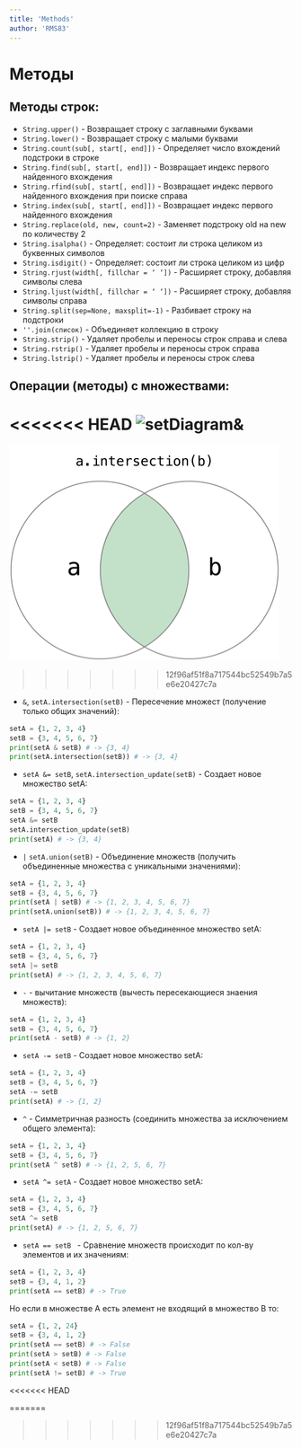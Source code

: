 ```yaml
---
title: 'Methods'
author: 'RMS83'
---
```


# Методы

## Методы строк:
* `String.upper()` - Возвращает строку с заглавными буквами
* `String.lower()` - Возвращает строку с малыми буквами
* `String.count(sub[, start[, end]])` - Определяет число вхождений подстроки в строке
* `String.find(sub[, start[, end]])` - Возвращает индекс первого найденного вхождения
* `String.rfind(sub[, start[, end]])` - Возвращает индекс первого найденного вхождения при поиске справа
* `String.index(sub[, start[, end]])` - Возвращает индекс первого найденного вхождения
* `String.replace(old, new, count=2)` - Заменяет подстроку old на new по количеству 2
* `String.isalpha()` - Определяет: состоит ли строка целиком из буквенных символов
* `String.isdigit()` - Определяет: состоит ли строка целиком из цифр
* `String.rjust(width[, fillchar = ‘ ‘])` - Расширяет строку, добавляя символы слева
* `String.ljust(width[, fillchar = ‘ ‘])` - Расширяет строку, добавляя символы справа
* `String.split(sep=None, maxsplit=-1)` - Разбивает строку на подстроки
* `''.join(список)` - Объединяет коллекцию в строку
* `String.strip()` - Удаляет пробелы и переносы строк справа и слева
* `String.rstrip()` - Удаляет пробелы и переносы строк справа
* `String.lstrip()` - Удаляет пробелы и переносы строк слева

## Операции (методы) с множествами:
<<<<<<< HEAD
![setDiagram&](/img/setDiagram&)
=======
![setDiagram&](/img/setDiagram&.png)
>>>>>>> 12f96af51f8a717544bc52549b7a5e6e20427c7a
* ` & `, `setA.intersection(setB)` - Пересечение множест (получение только общих значений):
```Python
setA = {1, 2, 3, 4}
setB = {3, 4, 5, 6, 7}
print(setA & setB) # -> {3, 4}
print(setA.intersection(setB)) # -> {3, 4}
```
* `setA &= setB`, `setA.intersection_update(setB)` - Cоздает новое множество setA:
```Python
setA = {1, 2, 3, 4}
setB = {3, 4, 5, 6, 7}
setA &= setB
setA.intersection_update(setB)
print(setA) # -> {3, 4}
```
* ` | ` `setA.union(setB)` - Объединение множеств (получить объединенные множества с уникальными значениями):
```Python
setA = {1, 2, 3, 4}
setB = {3, 4, 5, 6, 7}
print(setA | setB) # -> {1, 2, 3, 4, 5, 6, 7}
print(setA.union(setB)) # -> {1, 2, 3, 4, 5, 6, 7}
```
* `setA |= setB` - Cоздает новое объединенное множество setA:
```Python
setA = {1, 2, 3, 4}
setB = {3, 4, 5, 6, 7}
setA |= setB
print(setA) # -> {1, 2, 3, 4, 5, 6, 7}
```
* ` - ` - вычитание множеств (вычесть пересекающиеся знаения множеств):
```Python
setA = {1, 2, 3, 4}
setB = {3, 4, 5, 6, 7}
print(setA - setB) # -> {1, 2}
```
* `setA -= setB` - Cоздает новое множество setA:
```Python
setA = {1, 2, 3, 4}
setB = {3, 4, 5, 6, 7}
setA -= setB
print(setA) # -> {1, 2}
```
* ` ^ ` - Cимметричная разность (соединить множества за исключением общего элемента):
```Python
setA = {1, 2, 3, 4}
setB = {3, 4, 5, 6, 7}
print(setA ^ setB) # -> {1, 2, 5, 6, 7}
```
* `setA ^= setA` - Cоздает новое множество setA:
```Python
setA = {1, 2, 3, 4}
setB = {3, 4, 5, 6, 7}
setA ^= setB
print(setA) # -> {1, 2, 5, 6, 7}
```
* `setA == setB ` - Сравнение множеств происходит по кол-ву элементов и их значениям:
```Python
setA = {1, 2, 3, 4}
setB = {3, 4, 1, 2}
print(setA == setB) # -> True
```
Но если в множестве A есть элемент не входящий в множество B то:
```Python
setA = {1, 2, 24}
setB = {3, 4, 1, 2}
print(setA == setB) # -> False
print(setA > setB) # -> False
print(setA < setB) # -> False
print(setA != setB) # -> True
```
<<<<<<< HEAD

=======
>>>>>>> 12f96af51f8a717544bc52549b7a5e6e20427c7a
